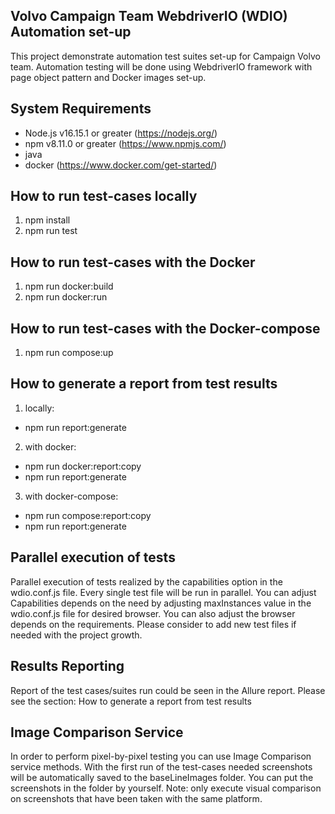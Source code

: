 ## Volvo Campaign Team WebdriverIO (WDIO) Automation set-up

This project demonstrate automation test suites set-up for Campaign
Volvo team. Automation testing will be done using WebdriverIO
framework with page object pattern and Docker images set-up.

## System Requirements

- Node.js v16.15.1 or greater (https://nodejs.org/)
- npm v8.11.0 or greater (https://www.npmjs.com/)
- java
- docker (https://www.docker.com/get-started/)

## How to run test-cases locally
1. npm install
2. npm run test

## How to run test-cases with the Docker
1. npm run docker:build
2. npm run docker:run

## How to run test-cases with the Docker-compose
1. npm run compose:up

## How to generate a report from test results
1. locally:
 - npm run report:generate 
2. with docker:
 - npm run docker:report:copy
 - npm run report:generate
3. with docker-compose:
 - npm run compose:report:copy
 - npm run report:generate

## Parallel execution of tests

Parallel execution of tests realized by the capabilities option
in the wdio.conf.js file.
Every single test file will be run in parallel.
You can adjust Capabilities depends on the need by adjusting
maxInstances value in the wdio.conf.js file for desired browser.
You can also adjust the browser depends on the requirements.
Please consider to add new test files if needed with the project growth.

## Results Reporting

Report of the test cases/suites run could be seen in the
Allure report. Please see the section: How to generate a report from test results

## Image Comparison Service

In order to perform pixel-by-pixel testing you can use
Image Comparison service methods. With the first run of the
test-cases needed screenshots will be automatically saved to the
baseLineImages folder. You can put the screenshots in the folder
by yourself.
Note: only execute visual comparison on screenshots that
have been taken with the same platform.

